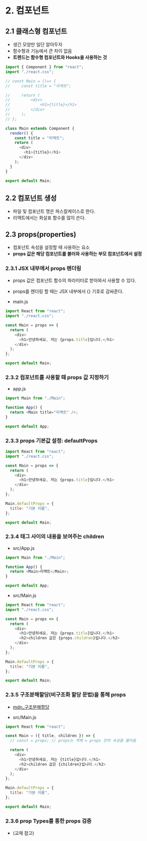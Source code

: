 # 2. 컴포넌트

## 2.1 클래스형 컴포넌트

- 생긴 모양만 일단 알아두자
- 함수형과 기능에서 큰 차이 없음
- **트렌드는 함수형 컴포넌트와 Hooks을 사용하는 것**

```js
import { Component } from "react";
import "./react.css";

// const Main = ()=> {
//     const title = "리액트";

//     return (
//         <div>
//             <h1>{title}</h1>
//         </div>
//     );
// };

class Main extends Component {
  render() {
    const title = "리액트";
    return (
      <div>
        <h1>{title}</h1>
      </div>
    );
  }
}

export default Main;
```

## 2.2 컴포넌트 생성

- 파일 및 컴포넌트 명은 파스칼케이스로 한다.
- 리액트에서는 화살표 함수를 많이 쓴다.

## 2.3 props(properties)

- 컴포넌트 속성을 설정할 때 사용하는 요소
- **props 값은 해당 컴포넌트를 불러와 사용하는 부모 컴포넌트에서 설정**

### 2.3.1 JSX 내부에서 props 렌더링

- props 값은 컴포넌트 함수의 파라미터로 받아와서 사용할 수 있다.
- props를 렌더링 할 때는 JSX 내부에서 {} 기호로 감싸준다.

- main.js

```js
import React from "react";
import "./react.css";

const Main = props => {
  return (
    <div>
      <h1>안녕하세요, 저는 {props.title}입니다.</h1>
    </div>
  );
};

export default Main;
```

### 2.3.2 컴포넌트를 사용할 때 props 값 지정하기

- app.js

```js
import Main from "./Main";

function App() {
  return <Main title="리액트" />;
}

export default App;
```

### 2.3.3 props 기본값 설정: defaultProps

```js
import React from "react";
import "./react.css";

const Main = props => {
  return (
    <div>
      <h1>안녕하세요, 저는 {props.title}입니다.</h1>
    </div>
  );
};

Main.defaultProps = {
  title: "기본 이름",
};

export default Main;
```

### 2.3.4 태그 사이의 내용을 보여주는 children

- src/App.js

```js
import Main from "./Main";

function App() {
  return <Main>리액트</Main>;
}

export default App;
```

- src/Main.js

```js
import React from "react";
import "./react.css";

const Main = props => {
  return (
    <div>
      <h1>안녕하세요, 저는 {props.title}입니다.</h1>
      <h2>children 값은 {props.children}입니다.</h2>
    </div>
  );
};

Main.defaultProps = {
  title: "기본 이름",
};

export default Main;
```

### 2.3.5 구조분해할당(비구조화 할당 문법)을 통해 props

- [mdn\_구조분해할당](https://developer.mozilla.org/ko/docs/Web/JavaScript/Reference/Operators/Destructuring_assignment)

- src/Main.js

```js
import React from "react";

const Main = ({ title, children }) => {
  // const = props; // props는 객체 = props 안의 속성을 불러옴

  return (
    <div>
      <h1>안녕하세요, 저는 {title}입니다.</h1>
      <h2>children 값은 {children}입니다.</h2>
    </div>
  );
};

Main.defaultProps = {
  title: "기본 이름",
};

export default Main;
```

### 2.3.6 prop Types를 통한 props 검증

- (교재 참고)
